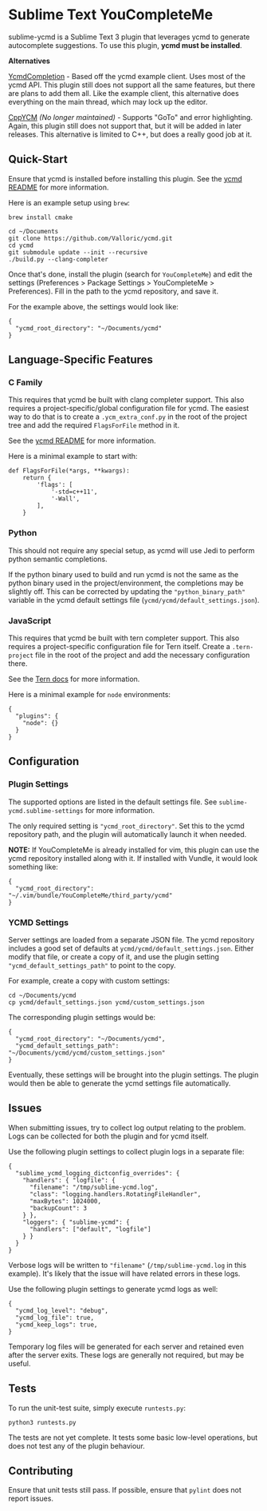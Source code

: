 # Sublime Text YouCompleteMe

sublime-ycmd is a Sublime Text 3 plugin that leverages ycmd to generate
autocomplete suggestions. To use this plugin, **ycmd must be installed**.

**Alternatives**

[YcmdCompletion][alt-ycmd-completion] - Based off the ycmd example client.
Uses most of the ycmd API. This plugin still does not support all the
same features, but there are plans to add them all. Like the example client,
this alternative does everything on the main thread, which may lock up the
editor.

[CppYCM][alt-cpp-ycm] *(No longer maintained)* - Supports "GoTo" and error
highlighting. Again, this plugin still does not support that, but it will
be added in later releases. This alternative is limited to C++, but does a
really good job at it.

## Quick-Start
Ensure that ycmd is installed before installing this plugin. See the
[ycmd README][ycmd-building] for more information.

Here is an example setup using `brew`:

```
brew install cmake

cd ~/Documents
git clone https://github.com/Valloric/ycmd.git
cd ycmd
git submodule update --init --recursive
./build.py --clang-completer
```

Once that's done, install the plugin (search for `YouCompleteMe`) and
edit the settings (Preferences > Package Settings > YouCompleteMe >
Preferences). Fill in the path to the ycmd repository, and save it.

For the example above, the settings would look like:

```
{
  "ycmd_root_directory": "~/Documents/ycmd"
}
```

## Language-Specific Features
### C Family
This requires that ycmd be built with clang completer support. This also
requires a project-specific/global configuration file for ycmd. The easiest
way to do that is to create a `.ycm_extra_conf.py` in the root of the project
tree and add the required `FlagsForFile` method in it.

See the [ycmd README][ycmd-ycm-extra-conf] for more information.

Here is a minimal example to start with:

```
def FlagsForFile(*args, **kwargs):
    return {
        'flags': [
            '-std=c++11',
            '-Wall',
        ],
    }
```

### Python
This should not require any special setup, as ycmd will use Jedi to perform
python semantic completions.

If the python binary used to build and run ycmd is not the same as the python
binary used in the project/environment, the completions may be slightly off.
This can be corrected by updating the `"python_binary_path"` variable in the
ycmd default settings file (`ycmd/ycmd/default_settings.json`).

### JavaScript
This requires that ycmd be built with tern completer support. This also requires
a project-specific configuration file for Tern itself. Create a `.tern-project`
file in the root of the project and add the necessary configuration there.

See the [Tern docs][ternjs-configuration] for more information.

Here is a minimal example for `node` environments:

```
{
  "plugins": {
    "node": {}
  }
}
```

## Configuration
### Plugin Settings
The supported options are listed in the default settings file. See
`sublime-ycmd.sublime-settings` for more information.

The only required setting is `"ycmd_root_directory"`. Set this to the ycmd
repository path, and the plugin will automatically launch it when needed.

**NOTE:** If YouCompleteMe is already installed for vim, this plugin can
use the ycmd repository installed along with it. If installed with Vundle,
it would look something like:

```
{
  "ycmd_root_directory": "~/.vim/bundle/YouCompleteMe/third_party/ycmd"
}
```

### YCMD Settings
Server settings are loaded from a separate JSON file. The ycmd repository
includes a good set of defaults at `ycmd/ycmd/default_settings.json`. Either
modify that file, or create a copy of it, and use the plugin setting
`"ycmd_default_settings_path"` to point to the copy.

For example, create a copy with custom settings:

```
cd ~/Documents/ycmd
cp ycmd/default_settings.json ycmd/custom_settings.json
```

The corresponding plugin settings would be:

```
{
  "ycmd_root_directory": "~/Documents/ycmd",
  "ycmd_default_settings_path": "~/Documents/ycmd/ycmd/custom_settings.json"
}
```

Eventually, these settings will be brought into the plugin settings. The
plugin would then be able to generate the ycmd settings file automatically.

## Issues
When submitting issues, try to collect log output relating to the problem. Logs
can be collected for both the plugin and for ycmd itself.

Use the following plugin settings to collect plugin logs in a separate file:

```
{
  "sublime_ycmd_logging_dictconfig_overrides": {
    "handlers": { "logfile": {
      "filename": "/tmp/sublime-ycmd.log",
      "class": "logging.handlers.RotatingFileHandler",
      "maxBytes": 1024000,
      "backupCount": 3
    } },
    "loggers": { "sublime-ycmd": {
      "handlers": ["default", "logfile"]
    } }
  }
}
```

Verbose logs will be written to `"filename"` (`/tmp/sublime-ycmd.log` in this
example). It's likely that the issue will have related errors in these logs.

Use the following plugin settings to generate ycmd logs as well:

```
{
  "ycmd_log_level": "debug",
  "ycmd_log_file": true,
  "ycmd_keep_logs": true,
}
```

Temporary log files will be generated for each server and retained even after
the server exits. These logs are generally not required, but may be useful.

## Tests
To run the unit-test suite, simply execute `runtests.py`:

```
python3 runtests.py
```

The tests are not yet complete. It tests some basic low-level operations, but
does not test any of the plugin behaviour.

## Contributing
Ensure that unit tests still pass. If possible, ensure that `pylint` does not
report issues.

[alt-ycmd-completion]: https://github.com/LuckyGeck/YcmdCompletion
[alt-cpp-ycm]: https://github.com/glymehrvrd/CppYCM
[ycmd-building]: https://github.com/Valloric/ycmd#building
[ycmd-ycm-extra-conf]: https://github.com/Valloric/ycmd#ycm_extra_confpy-specification
[ternjs-configuration]: http://ternjs.net/doc/manual.html#configuration
